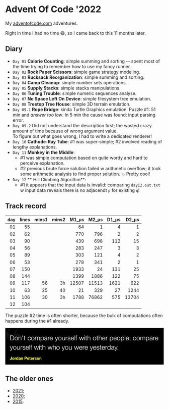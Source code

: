 # Advent Of Code '2022

My [adventofcode.com](https://adventofcode.com) adventures.<br />

Right in time I had no time 😄, so I came back to this 11 months later.

## Diary

* `Day 01` **Calorie Counting**: simple summing and sorting -- spent most of the time trying to remember how to use my fancy runner.
* `Day 02` **Rock Paper Scissors**: simple game strategy modeling.
* `Day 03` **Rucksack Reorganization**: simple summing and sorting.
* `Day 04` **Camp Cleanup**: simple number sets operations.
* `Day 05` **Supply Stacks**: simple stacks manipulations.
* `Day 06` **Tuning Trouble**: simple numeric sequences analyse.
* `Day 07` **No Space Left On Device**: simple filesystem tree emulation.
* `Day 08` **Treetop Tree House**: simple 3D terrain emulation.
* `Day 09.1` **Rope Bridge**: kinda Turtle Graphics emulation. Puzzle #1: 51 min and _answer too low_. In 5 min the cause was found: input parsing error.
* `Day 09.2` Did not understand the description first; the wasted crazy amount of time because of wrong <length> argument value.<br>
To figure out what goes wrong, I had to write a dedicated renderer!
* `Day 10` **Cathode-Ray Tube**: #1 was super-simple; #2 involved reading of lengthy explanations.
* `Day 11` **Monkey in the Middle**:
   - #1 was simple computation based on quite wordy and hard to perceive explanation.
   - #2 previous brute force solution failed w arithmetic overflow; it took some arithmetic analysis to find proper solution. 💥 Pretty cool!
* `Day 12` ** Hill Climbing Algorithm**:
   - #1 it appears that the input data is invalid: comparing `day12.out.txt` w input data reveals there is no adjacendt `p` for existing `q`!

## Track record

| day|lines| mins1 | mins2 | M1_µs | M2_µs |D1_µs|D2_µs|
|---:|---:|------:|------:|------:|------:|---:|---:|
|01|55|       |       |    64 |     1 |4|1|
|02|62|       |       |   770 |   796 |2|2|
|03|90|       |       |   439 |   698 |112|15|
|04|56|       |       |   283 |   247 |3|3|
|05|89|       |       |   303 |   121 |4|2|
|06|53|       |       |   278 |   341 |2|1|
|07|150|       |       |  1933 |    24 |131|25|
|08|144|       |       |  1399 |  1886 |122|75|
|09|117|    56 |    3h | 12507 | 11513 |1621|622|
|10|63|    25 |    40 |    21 |   329 |27|1244|
|11|106|    30 |    3h |1788|76862|575|13704|
|12|104|


The puzzle #2 time is often shorter, because the bulk of computations often happens during the #1 already.

![](quote.png)

## The older ones
* [2021](https://github.com/valango/adventOfCode_2021);
* [2020](https://github.com/valango/adventOfCode);
* [2015](https://github.com/valango/AdventOfCode_2015).
